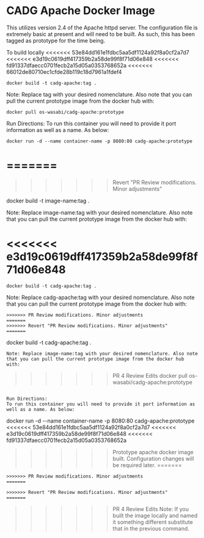 # CADG Apache Docker Image

This utilizes version 2.4 of the Apache httpd server. The configuration file is extremely basic at present and will need to be built. As such, this has been tagged as prototype for the time being.

To build locally
<<<<<<< 53e84dd161e1fdbc5aa5df1124a92f8a0cf2a7d7
<<<<<<< e3d19c0619dff417359b2a58de99f8f71d06e848
<<<<<<< fd91337dfaecc0701fecb2a15d05a0353768652a
<<<<<<< 66012de80710ec1cfde28b119c18d7961a1fdef4
```
docker build -t cadg-apache:tag .
```
Note: Replace tag with your desired nomenclature. Also note that you can pull the current prototype image from the docker hub with:
```
docker pull os-wasabi/cadg-apache:prototype
```

Run Directions:
To run this container you will need to provide it port information as well as a name. As below:
```
docker run -d --name container-name -p 8080:80 cadg-apache:prototype
```
=======
=======
>>>>>>> Revert "PR Review modifications. Minor adjustments"

docker build -t image-name:tag .

Note: Replace image-name:tag with your desired nomenclature. Also note that you can pull the current prototype image from the docker hub with:

<<<<<<< e3d19c0619dff417359b2a58de99f8f71d06e848
=======
```
docker build -t cadg-apache:tag .
```
Note: Replace cadg-apache:tag with your desired nomenclature. Also note that you can pull the current prototype image from the docker hub with:
```
>>>>>>> PR Review modifications. Minor adjustments
=======
>>>>>>> Revert "PR Review modifications. Minor adjustments"
=======
```
docker build -t cadg-apache:tag .
```
Note: Replace image-name:tag with your desired nomenclature. Also note that you can pull the current prototype image from the docker hub with:
```
>>>>>>> PR 4 Review Edits
docker pull os-wasabi/cadg-apache:prototype
```

Run Directions:
To run this container you will need to provide it port information as well as a name. As below:
```
docker run -d --name container-name -p 8080:80 cadg-apache:prototype
<<<<<<< 53e84dd161e1fdbc5aa5df1124a92f8a0cf2a7d7
<<<<<<< e3d19c0619dff417359b2a58de99f8f71d06e848
<<<<<<< fd91337dfaecc0701fecb2a15d05a0353768652a

>>>>>>> Prototype apache docker image built. Configuration changes will be required later.
=======
```
>>>>>>> PR Review modifications. Minor adjustments
=======

>>>>>>> Revert "PR Review modifications. Minor adjustments"
=======
```
>>>>>>> PR 4 Review Edits
Note: If you built the image locally and named it something different substitute that in the previous command.
